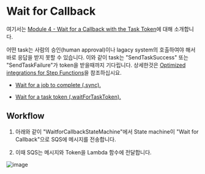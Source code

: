 # Wait for Callback

여기서는 [Module 4 - Wait for a Callback with the Task Token](https://catalog.workshops.aws/stepfunctions/en-US/module-4)에 대해 소개합니다.

어떤 task는 사람의 승인(human approval)이나 lagacy system의 호출하여야 해서 바로 응답을 받지 못할 수 있습니다. 이와 같이 task는 "SendTaskSuccess" 또는 "SendTaskFailure"가 token을 받을때까지 기다립니다. 상세한것은 [Optimized integrations for Step Functions](https://docs.aws.amazon.com/step-functions/latest/dg/connect-supported-services.html)을 참조하십시요. 

- [Wait for a job to complete (.sync).](https://docs.aws.amazon.com/step-functions/latest/dg/connect-to-resource.html#connect-sync)

- [Wait for a task token (.waitForTaskToken).](https://docs.aws.amazon.com/step-functions/latest/dg/connect-to-resource.html#connect-wait-token)

## Workflow

1) 아래와 같이 "WaitforCallbackStateMachine"에서 State machine이 "Wait for Callback"으로 SQS에 메시지를 전송합니다. 

2) 이때 SQS는 메시지와 Token을 Lambda 함수에 전달합니다. 

![image](https://user-images.githubusercontent.com/52392004/174439241-118d6aef-f5f1-4995-bbb4-276e2ff4587e.png)

